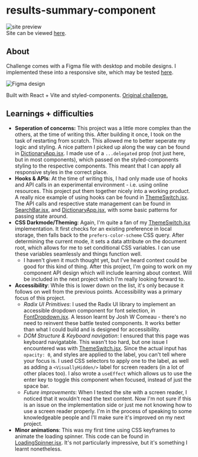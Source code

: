 # results-summary-component
![site preview](https://media.giphy.com/media/3VG0Bce8Y6cIqh3gUG/giphy.gif)<br>
Site can be viewed [here](https://shiny-dodol-0792de.netlify.app/).

## About
Challenge comes with a Figma file with desktop and mobile designs. I implemented these into a responsive site, which may be tested [here](https://shiny-dodol-0792de.netlify.app/).

![Figma design](https://i.imgur.com/PUCIXiX.png)

Built with React + Vite and styled-components. [Original challenge.](https://www.frontendmentor.io/challenges/dictionary-web-app-h5wwnyuKFL) 


## Learnings + difficulties
- **Seperation of concerns:** This project was a little more complex than the others, at the time of writing this. After building it once, I took on the task of restarting from scratch. This allowed me to better seperate my logic and styling. A nice pattern I picked up along the way can be found in [DictionaryApp.jsx](). I made use of a ``...delegated`` prop (not just here, but in most components), which passed on the styled-components styling to the respective components. This meant that I can apply all responsive styles in the correct place.
- **Hooks & APIs**: At the time of writing this, I had only made use of hooks and API calls in an experimental environment - i.e. using online resources. This project put them together nicely into a working product. A really nice example of using hooks can be found in [ThemeSwitch.jsx](). The API calls and respective state management can be found in [SearchBar.jsx](), and [DictionaryApp.jsx](), with some basic patterns for passing state around.
- **CSS Darkmode/Theming**: Again, I'm quite a fan of my [ThemeSwitch.jsx]() implementation. It first checks for an existing preference in local storage, then falls back to the ``prefers-color-scheme`` CSS query. After determining the current mode, it sets a data attribute on the document root, which allows for me to set conditional CSS variables. I can use these variables seamlessly and things function well.
  - I haven't given it much thought yet, but I've heard context could be good for this kind of thing. After this project, I'm going to work on my component API design which will include learning about context. Will be included in the next project which I'm really looking forward to.
- **Accessibility**: While this is lower down on the list, it's only because it follows on well from the previous points. Accessibility was a primary focus of this project. 
  - *Radix UI Primitives*: I used the Radix UI library to implement an accessible dropdown component for font selection, in [FontDropdown.jsx](). A lesson learnt by Josh W Comeau - there's no need to reinvent these battle tested components. It works better than what I could build and is designed for accessibility.
  - *DOM Structure & Keyboard navigation*: I ensured that this page was keyboard navigatable. This wasn't too hard, but one issue I encountered was with [ThemeSwitch.jsx](). Since the actual input has ``opacity: 0``, and styles are applied to the label, you can't tell where your focus is. I used CSS selectors to apply one to the label, as well as adding a ``<VisuallyHidden/>`` label for screen readers (in a lot of other places too). I also wrote a ``useEffect`` which allows us to use the enter key to toggle this component when focused, instead of just the space bar.
  - *Future improvements*: When I tested the site with a screen reader, I noticed that it wouldn't read the text content. Now I'm not sure if this is an issue on the implementation side or just me not knowing how to use a screen reader properly. I'm in the process of speaking to some knowledgeable people and I'll make sure it's improved on my next project.
- **Minor animations**: This was my first time using CSS keyframes to animate the loading spinner. This code can be found in [LoadingSpinner.jsx](). It's not particularly impressive, but it's something I learnt nonetheless.